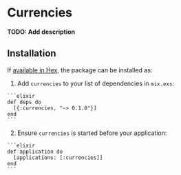 # Currencies

**TODO: Add description**

## Installation

If [available in Hex](https://hex.pm/docs/publish), the package can be installed as:

  1. Add `currencies` to your list of dependencies in `mix.exs`:

    ```elixir
    def deps do
      [{:currencies, "~> 0.1.0"}]
    end
    ```

  2. Ensure `currencies` is started before your application:

    ```elixir
    def application do
      [applications: [:currencies]]
    end
    ```

